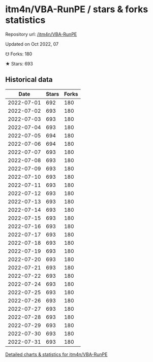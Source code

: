 # itm4n/VBA-RunPE / stars & forks statistics

Repository url: [/itm4n/VBA-RunPE](https://github.com/itm4n/VBA-RunPE)

Updated on Oct 2022, 07

☋ Forks: 180

★ Stars: 693

## Historical data
| Date | Stars | Forks |
|------|-------|-------|
| 2022-07-01 | 692 | 180 | 
| 2022-07-02 | 693 | 180 | 
| 2022-07-03 | 693 | 180 | 
| 2022-07-04 | 693 | 180 | 
| 2022-07-05 | 694 | 180 | 
| 2022-07-06 | 694 | 180 | 
| 2022-07-07 | 693 | 180 | 
| 2022-07-08 | 693 | 180 | 
| 2022-07-09 | 693 | 180 | 
| 2022-07-10 | 693 | 180 | 
| 2022-07-11 | 693 | 180 | 
| 2022-07-12 | 693 | 180 | 
| 2022-07-13 | 693 | 180 | 
| 2022-07-14 | 693 | 180 | 
| 2022-07-15 | 693 | 180 | 
| 2022-07-16 | 693 | 180 | 
| 2022-07-17 | 693 | 180 | 
| 2022-07-18 | 693 | 180 | 
| 2022-07-19 | 693 | 180 | 
| 2022-07-20 | 693 | 180 | 
| 2022-07-21 | 693 | 180 | 
| 2022-07-22 | 693 | 180 | 
| 2022-07-24 | 693 | 180 | 
| 2022-07-25 | 693 | 180 | 
| 2022-07-26 | 693 | 180 | 
| 2022-07-27 | 693 | 180 | 
| 2022-07-28 | 693 | 180 | 
| 2022-07-29 | 693 | 180 | 
| 2022-07-30 | 693 | 180 | 
| 2022-07-31 | 693 | 180 | 


[Detailed charts & statistics for itm4n/VBA-RunPE](https://reviewgithub.com/rep/itm4n/VBA-RunPE)
